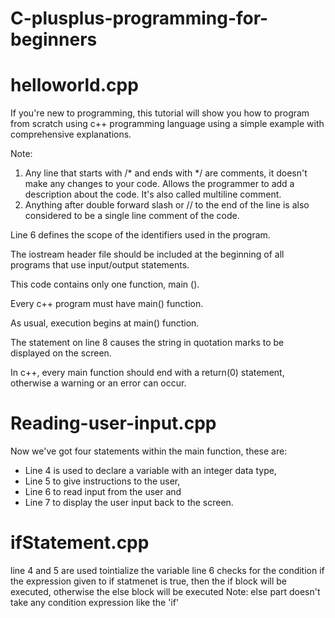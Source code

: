 # C-plusplus-programming-for-beginners

**helloworld.cpp**
================================================================
If you're new to programming, this tutorial will show you how to program from scratch using c++ programming language using a simple example with comprehensive explanations.

Note:
1. Any line that starts with /* and ends with */ are comments, it doesn't make any changes to your code. Allows the programmer to add a description about the code. It's also called multiline comment. 
2. Anything after double forward slash or // to the end of the line is also considered to be  a single line comment of the code.

Line 6 defines the scope of the identifiers used in the program.

The iostream header file should be included at the beginning of all programs that use input/output statements.

This code contains only one function, main ().

Every c++ program must have main() function.

As usual, execution begins at main() function.

The statement on line 8 causes the string in quotation marks to be displayed on the screen.

In c++, every main function should end with a return(0) statement, otherwise a warning or an error can occur.

**Reading-user-input.cpp**
================================================================================================================================================================================


Now we've got four statements within the main function, these are:

* Line 4 is used to declare a variable with an integer data type,
* Line 5 to give instructions to the user,
* Line 6 to read input from the user and
* Line 7 to display the user input back to the screen. 

**ifStatement.cpp**
================================================================================================================================================================================

line 4 and 5 are used tointialize the variable
line 6 checks for the condition if the expression given to if statmenet is true, then the if block will be executed, otherwise 
the else block will be executed 
Note:
else part doesn't take any condition expression like the 'if' 


